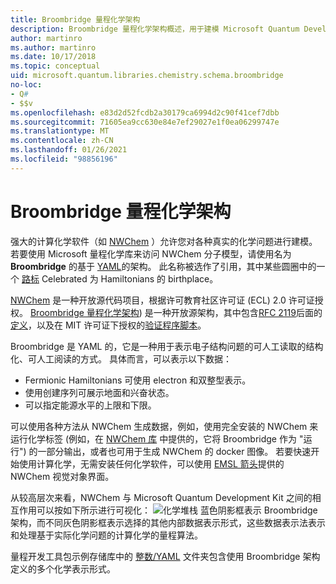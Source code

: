 ```yaml
---
title: Broombridge 量程化学架构
description: Broombridge 量程化学架构概述，用于建模 Microsoft Quantum Development Kit 的实际化学问题。
author: martinro
ms.author: martinro
ms.date: 10/17/2018
ms.topic: conceptual
uid: microsoft.quantum.libraries.chemistry.schema.broombridge
no-loc:
- Q#
- $$v
ms.openlocfilehash: e83d2d52fcdb2a30179ca6994d2c90f41cef7dbb
ms.sourcegitcommit: 71605ea9cc630e84e7ef29027e1f0ea06299747e
ms.translationtype: MT
ms.contentlocale: zh-CN
ms.lasthandoff: 01/26/2021
ms.locfileid: "98856196"
---
```

# <a name="broombridge-quantum-chemistry-schema"></a>Broombridge 量程化学架构 # 

强大的计算化学软件（如 [NWChem](http://www.nwchem-sw.org/) ）允许您对各种真实的化学问题进行建模。 若要使用 Microsoft 量程化学库来访问 NWChem 分子模型，请使用名为 **Broombridge** 的基于 [YAML](https://en.wikipedia.org/wiki/YAML)的架构。 此名称被选作了引用，其中某些圆圈中的一个 [路标](https://en.wikipedia.org/wiki/Broom_Bridge) Celebrated 为 Hamiltonians 的 birthplace。 

[NWChem](https://github.com/nwchemgit/nwchem) 是一种开放源代码项目，根据许可教育社区许可证 (ECL) 2.0 许可证授权。 [Broombridge 量程化学架构](https://docs.microsoft.com/quantum/libraries/chemistry/schema/spec_v_0_2)) 是一种开放源架构，其中包含[RFC 2119](https://tools.ietf.org/html/rfc2119)后面的[定义](https://raw.githubusercontent.com/Microsoft/Quantum/master/Chemistry/Schema/broombridge-0.1.schema.json)，以及在 MIT 许可证下授权的[验证程序脚本](https://raw.githubusercontent.com/Microsoft/Quantum/master/Chemistry/Schema/validator.py)。 

Broombridge 是 YAML 的，它是一种用于表示电子结构问题的可人工读取的结构化、可人工阅读的方式。 具体而言，可以表示以下数据：
- Fermionic Hamiltonians 可使用 electron 和双整型表示。
- 使用创建序列可展示地面和兴奋状态。
- 可以指定能源水平的上限和下限。

可以使用各种方法从 NWChem 生成数据，例如，使用完全安装的 NWChem 来运行化学标签 (例如，在 [NWChem 库](https://github.com/nwchemgit/nwchem/tree/master/QA/chem_library_tests) 中提供的，它将 Broombridge 作为 "运行") 的一部分输出，或者也可用于生成 NWChem 的 docker 图像。 若要快速开始使用计算化学，无需安装任何化学软件，可以使用 [EMSL 箭头](https://arrows.emsl.pnnl.gov/api/qsharp_chem)提供的 NWChem 视觉对象界面。

从较高层次来看，NWChem 与 Microsoft Quantum Development Kit 之间的相互作用可以按如下所示进行可视化： ![ 化学堆栈 ](~/media/broombridge.png) 蓝色阴影框表示 Broombridge 架构，而不同灰色阴影框表示选择的其他内部数据表示形式，这些数据表示法表示和处理基于实际化学问题的计算化学的量程算法。

量程开发工具包示例存储库中的 [整数/YAML](https://github.com/microsoft/Quantum/tree/master/samples/chemistry/IntegralData/YAML) 文件夹包含使用 Broombridge 架构定义的多个化学表示形式。
